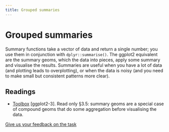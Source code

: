 ```yaml
---
title: Grouped summaries
---
```


<!-- Generated automatically from vis-summaries.yml. Do not edit by hand -->

# Grouped summaries

Summary functions take a vector of data and return a single number; you use them in conjunction with `dplyr::summarise()`. The ggplot2 equivalent are the summary geoms, which the data into pieces, apply some summary and visualise the results.
Summaries are useful when you have a lot of data (and plotting leads to overplotting), or when the data is noisy (and you need to make small but consistent patterns more clear).

## Readings

  * [Toolbox](http://link.springer.com.ezproxy.stanford.edu/chapter/10.1007/978-3-319-24277-4_3) [ggplot2-3].
    Read only §3.5: summary geoms are a special case of compound geoms that do
    some aggregation before visualising the data.



[Give us your feedback on the task](https://goo.gl/forms/Lpq7Cj9dAUIgchJI2)
